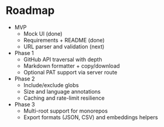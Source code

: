 # Roadmap

- MVP
  - Mock UI (done)
  - Requirements + README (done)
  - URL parser and validation (next)
- Phase 1
  - GitHub API traversal with depth
  - Markdown formatter + copy/download
  - Optional PAT support via server route
- Phase 2
  - Include/exclude globs
  - Size and language annotations
  - Caching and rate-limit resilience
- Phase 3
  - Multi-root support for monorepos
  - Export formats (JSON, CSV) and embeddings helpers
